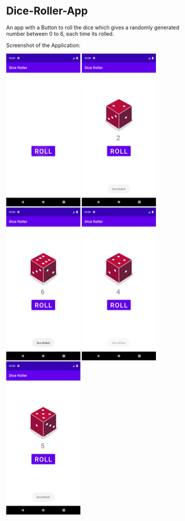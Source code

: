 # Dice-Roller-App
An app with a Button to roll the dice which gives a randomly generated number between 0 to 6, each time its rolled. 

Screenshot of the Application:

<img src = "Screenshot_1609605270.png" width="200"> 
<img src = "Screenshot_1609605277.png" width="200">
<img src = "Screenshot_1609605282.png" width="200">
<img src = "Screenshot_1609605290.png" width="200">
<img src = "Screenshot_1609605358.png" width="200">


